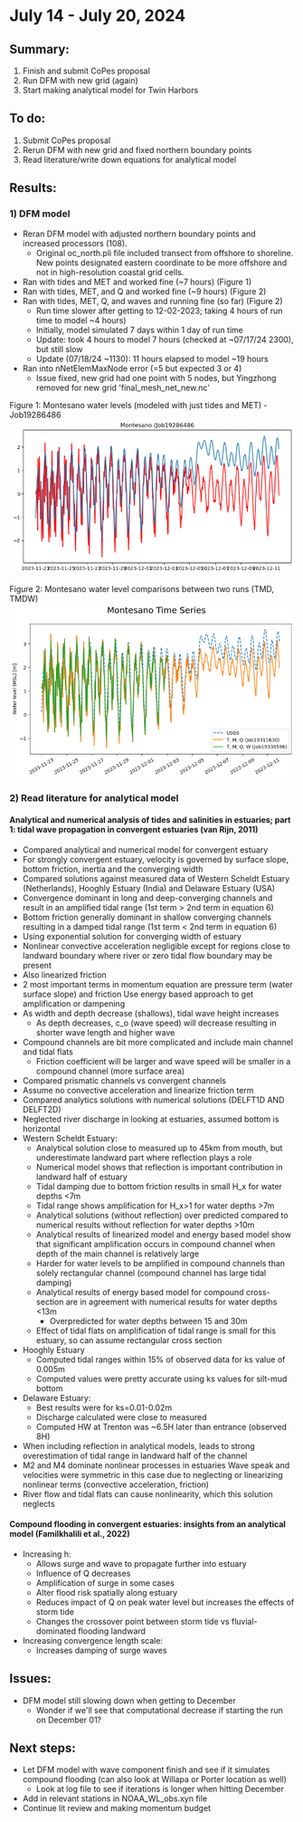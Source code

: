 # July 14 - July 20, 2024

## Summary:
1) Finish and submit CoPes proposal
2) Run DFM with new grid (again)
3) Start making analytical model for Twin Harbors

## To do:
1) Submit CoPes proposal
2) Rerun DFM with new grid and fixed northern boundary points
3) Read literature/write down equations for analytical model

## Results:
### 1) DFM model
- Reran DFM model with adjusted northern boundary points and increased processors (108).
	- Original oc_north.pli file included transect from offshore to shoreline. New points designated eastern coordinate to be more offshore and not in high-resolution coastal grid cells.
- Ran with tides and MET and worked fine (~7 hours) (Figure 1)
- Ran with tides, MET, and Q and worked fine (~9 hours) (Figure 2)
- Ran with tides, MET, Q, and waves and running fine (so far) (Figure 2)
	- Run time slower after getting to 12-02-2023; taking 4 hours of run time to model ~4 hours)
	- Initially, model simulated 7 days within 1 day of run time
	- Update: took 4 hours to model 7 hours (checked at ~07/17/24 2300), but still slow
	- Update (07/18/24 ~1130): 11 hours elapsed to model ~19 hours 
- Ran into nNetElemMaxNode error (=5 but expected 3 or 4)
	- Issue fixed, new grid had one point with 5 nodes, but Yingzhong removed for new grid 'final_mesh_net_new.nc'

Figure 1: Montesano water levels (modeled with just tides and MET) - Job19286486
![Montesano time series](../Figures/071824meeting/Job19286486_montesano_wl.png)


Figure 2: Montesano water level comparisons between two runs (TMD, TMDW)<br>
![Montesano time series](../Figures/071824meeting/Montesano_timeseries_comparison.png)


### 2) Read literature for analytical model
#### Analytical and numerical analysis of tides and salinities in estuaries; part 1: tidal wave propagation in convergent estuaries (van Rijn, 2011)
- Compared analytical and numerical model for convergent estuary
- For strongly convergent estuary, velocity is governed by surface slope, bottom friction, inertia and the converging width
- Compared solutions against measured data of Western Scheldt Estuary (Netherlands), Hooghly Estuary (India) and Delaware Estuary (USA)
- Convergence dominant in long and deep-converging channels and result in an amplified tidal range (1st term > 2nd term in equation 6)
- Bottom friction generally dominant in shallow converging channels resulting in a damped tidal range (1st term < 2nd term in equation 6)
- Using exponential solution for converging width of estuary
- Nonlinear convective acceleration negligible except for regions close to landward boundary where river or zero tidal flow boundary may be present
- Also linearized friction
- 2 most important terms in momentum equation are pressure term (water surface slope) and friction
Use energy based approach to get amplification or dampening
- As width and depth decrease (shallows), tidal wave height increases
	- As depth decreases, c_o (wave speed) will decrease resulting in shorter wave length and higher wave
- Compound channels are bit more complicated and include main channel and tidal flats
	- Friction coefficient will be larger and wave speed will be smaller in a compound channel (more surface area)
- Compared prismatic channels vs convergent channels
- Assume no convective acceleration and linearize friction term
- Compared analytics solutions with numerical solutions (DELFT1D AND DELFT2D)
- Neglected river discharge in looking at estuaries, assumed bottom is horizontal
- Western Scheldt Estuary:
	- Analytical solution close to measured up to 45km from mouth, but underestimate landward part where reflection plays a role
	- Numerical model shows that reflection is important contribution in landward half of estuary
	- Tidal damping due to bottom friction results in small H_x for water depths <7m
	- Tidal range shows amplification for H_x>1 for water depths >7m
	- Analytical solutions (without reflection) over predicted compared to numerical results without reflection for water depths >10m
	- Analytical results of linearized model and energy based model show that significant amplification occurs in compound channel when depth of the main channel is relatively large
	- Harder for water levels to be amplified in compound channels than solely rectangular channel (compound channel has large tidal damping)
	- Analytical results of energy based model for compound cross-section are in agreement with numerical results for water depths <13m
		- Overpredicted for water depths between 15 and 30m
	- Effect of tidal flats on amplification of tidal range is small for this estuary, so can assume rectangular cross section
- Hooghly Estuary
	- Computed tidal ranges within 15% of observed data for ks value of 0.005m
	- Computed values were pretty accurate using ks values for silt-mud bottom
- Delaware Estuary:
	- Best results were for ks=0.01-0.02m
	- Discharge calculated were close to measured
	- Computed HW at Trenton was ~6.5H later than entrance (observed 8H)
- When including reflection in analytical models, leads to strong overestimation of tidal range in landward half of the channel
- M2 and M4 dominate nonlinear processes in estuaries
Wave speak and velocities were symmetric in this case due to neglecting or linearizing nonlinear terms (convective acceleration, friction)
- River flow and tidal flats can cause nonlinearity, which this solution neglects

#### Compound flooding in convergent estuaries: insights from an analytical model (Familkhalili et al., 2022)
- Increasing h:
    - Allows surge and wave to propagate further into estuary
    - Influence of Q decreases
    - Amplification of surge in some cases
    - Alter flood risk spatially along estuary
    - Reduces impact of Q on peak water level but increases the effects of storm tide
    - Changes the crossover point between storm tide vs fluvial-dominated flooding landward
- Increasing convergence length scale:
    - Increases damping of surge waves


## Issues:
- DFM model still slowing down when getting to December
	- Wonder if we'll see that computational decrease if starting the run on December 01?

## Next steps:
- Let DFM model with wave component finish and see if it simulates compound flooding (can also look at Willapa or Porter location as well)
	- Look at log file to see if iterations is longer when hitting December
- Add in relevant stations in NOAA_WL_obs.xyn file
- Continue lit review and making momentum budget

